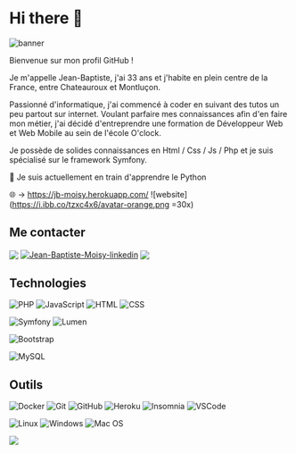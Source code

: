 # Hi there 👋

<!--
**Jean-BaptisteM/Jean-BaptisteM** is a ✨ _special_ ✨ repository because its `README.md` (this file) appears on your GitHub profile.

Here are some ideas to get you started:

- 🔭 I’m currently working on ...
- 🌱 I’m currently learning ...
- 👯 I’m looking to collaborate on ...
- 🤔 I’m looking for help with ...
- 💬 Ask me about ...
- 📫 How to reach me: ...
- 😄 Pronouns: ...
- ⚡ Fun fact: ...
-->
![banner](https://i.ibb.co/9yhF77X/Vintage-Machine-crire-Linkedin-Banni-re-1.png)

Bienvenue sur mon profil GitHub !

Je m'appelle Jean-Baptiste, j'ai 33 ans et j'habite en plein centre de la France, entre Chateauroux et Montluçon.

Passionné d'informatique, j'ai commencé à coder en suivant des tutos un peu partout sur internet. Voulant parfaire mes connaissances afin d'en faire mon métier, j'ai décidé d'entreprendre une formation de Développeur Web et Web Mobile au sein de l'école O'clock.

Je possède de solides connaissances en Html / Css / Js / Php et je suis spécialisé sur le framework Symfony.

🌱 Je suis actuellement en train d'apprendre le Python

🌐 -> https://jb-moisy.herokuapp.com/ ![website](https://i.ibb.co/tzxc4x6/avatar-orange.png =30x)

## Me contacter

<a href="mailto:jbmoisy.dev@gmail.com" target="blank"><img align="center" src="https://img.shields.io/badge/gmail-D14836?style=for-the-badge&logo=gmail&logoColor=white" /></a>
<a href="https://www.linkedin.com/in/jean-baptiste-moisy/" target="blank"><img align="center" src="https://img.shields.io/badge/-LinkedIn-0077B5?style=for-the-badge&logo=Linkedin&logoColor=white&link=https://www.linkedin.com/in/jean-baptiste-moisy/" alt="Jean-Baptiste-Moisy-linkedin"/></a>
<a href="https://twitter.com/JeanBabMsy" target="blank"><img align="center" src="https://img.shields.io/badge/Twitter-%231DA1F2.svg?style=for-the-badge&logo=Twitter&logoColor=white" /></a>

## Technologies

![PHP](https://img.shields.io/badge/PHP-777BB4?style=for-the-badge&logo=php&logoColor=white) 
![JavaScript](https://img.shields.io/badge/JavaScript-F7DF1E?style=for-the-badge&logo=javascript&logoColor=black) 
![HTML](https://img.shields.io/badge/HTML-E34F26?style=for-the-badge&logo=html5&logoColor=white) 
![CSS](https://img.shields.io/badge/CSS-1572B6?&style=for-the-badge&logo=css3&logoColor=white) 

![Symfony](https://img.shields.io/badge/Symfony-092E20?style=for-the-badge&logo=symfony&logoColor=white)
![Lumen](https://img.shields.io/badge/Lumen-FF2D20?style=for-the-badge&logo=lumen&logoColor=white)

![Bootstrap](https://img.shields.io/badge/Bootstrap-563D7C?style=for-the-badge&logo=bootstrap&logoColor=white)

![MySQL](https://img.shields.io/badge/MySQL-4479A1?style=for-the-badge&logo=mysql&logoColor=white)

## Outils

![Docker](https://img.shields.io/badge/docker-%230db7ed.svg?style=for-the-badge&logo=docker&logoColor=white)
![Git](https://img.shields.io/badge/Git-F05032?style=for-the-badge&logo=git&logoColor=white)
![GitHub](https://img.shields.io/badge/GitHub-100000?style=for-the-badge&logo=github&logoColor=white)
![Heroku](https://img.shields.io/badge/Heroku-6762a6?style=for-the-badge&logo=heroku&logoColor=white)
![Insomnia](https://img.shields.io/badge/Insomnia-5600cd?style=for-the-badge&logo=insomnia&logoColor=white)
![VSCode](https://img.shields.io/badge/VSCode-007ACC?style=for-the-badge&logo=visual-studio-code&logoColor=white)

![Linux](https://img.shields.io/badge/Linux-FCC624?style=for-the-badge&logo=linux&logoColor=white)
![Windows](https://img.shields.io/badge/Windows-0078D6?style=for-the-badge&logo=windows&logoColor=white)
![Mac OS](https://img.shields.io/badge/mac%20os-000000?style=for-the-badge&logo=macos&logoColor=F0F0F0)

![](https://komarev.com/ghpvc/?username=Jean-BaptisteM&color=1a1b27)

